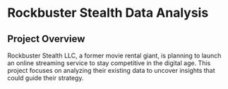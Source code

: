 # Rockbuster Stealth Data Analysis
## Project Overview
Rockbuster Stealth LLC, a former movie rental giant, is planning to launch an online streaming service to stay competitive in the digital age. This project focuses on analyzing their existing data to uncover insights that could guide their strategy.
